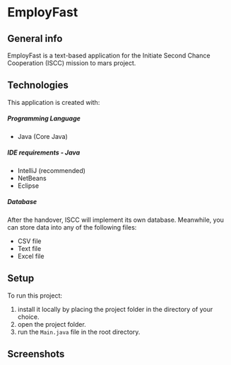 # EmployFast

## General info
EmployFast is a text-based application for the 
Initiate Second Chance Cooperation (ISCC) mission 
to mars project.
	
## Technologies
This application is created with:

##### Programming Language
* Java (Core Java) 

##### IDE requirements - Java
* IntelliJ (recommended)
* NetBeans
* Eclipse

##### Database
After the handover, ISCC will implement its own database. Meanwhile,
you can store data into any of the following files:
* CSV file
* Text file
* Excel file

	
## Setup
To run this project:

1. install it locally by placing the project folder 
   in the directory of your choice.
2. open the project folder.
3. run the `Main.java` file in the root directory.


## Screenshots